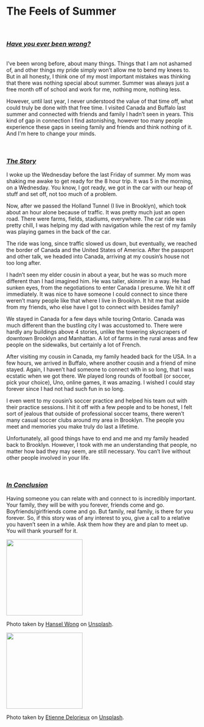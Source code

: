 # The Feels of Summer

<br>

### <ins>***Have you ever been wrong?***</ins>
<br>
I’ve been wrong before, about many things. Things that I am not ashamed of, and other things my pride simply won’t allow me to bend my knees to. But in all honesty, I think one of my most important mistakes was thinking that there was nothing special about summer. Summer was always just a free month off of school and work for me, nothing more, nothing less. 

<br>

However, until last year, I never understood the value of that time off, what could truly be done with that free time. I visited Canada and Buffalo last summer and connected with friends and family I hadn’t seen in years. This kind of gap in connection I find astonishing, however too many people experience these gaps in seeing family and friends and think nothing of it. And I'm here to change your minds.

<br>

### <ins>***The Story***</ins>

I woke up the Wednesday before the last Friday of summer. My mom was shaking me awake to get ready for the 8 hour trip. It was 5 in the morning, on a Wednesday. You know, I got ready, we got in the car with our heap of stuff and set off, not too much of a problem.

Now, after we passed the Holland Tunnel (I live in Brooklyn), which took about an hour alone because of traffic. It was pretty much just an open road. There were farms, fields, stadiums, everywhere. The car ride was pretty chill, I was helping my dad with navigation while the rest of my family was playing games in the back of the car. 

The ride was long, since traffic slowed us down, but eventually, we reached the border of Canada and the United States of America. After the passport and other talk, we headed into Canada, arriving at my cousin’s house not too long after. 

I hadn’t seen my elder cousin in about a year, but he was so much more different than I had imagined him. He was taller, skinnier in a way. He had sunken eyes, from the negotiations to enter Canada I presume. We hit it off immediately. It was nice to have someone I could connect to since there weren’t many people like that where I live in Brooklyn. It hit me that aside from my friends, who else have I got to connect with besides family?

We stayed in Canada for a few days while touring Ontario. Canada was much different than the bustling city I was accustomed to. There were hardly any buildings above 4 stories, unlike the towering skyscrapers of downtown Brooklyn and Manhattan. A lot of farms in the rural areas and few people on the sidewalks, but certainly a lot of French. 

After visiting my cousin in Canada, my family headed back for the USA. In a few hours, we arrived in Buffalo, where another cousin and a friend of mine stayed. Again, I haven’t had someone to connect with in so long, that I was ecstatic when we got there. We played long rounds of football (or soccer, pick your choice), Uno, online games, it was amazing. I wished I could stay forever since I had not had such fun in so long. 

I even went to my cousin’s soccer practice and helped his team out with their practice sessions. I hit it off with a few people and to be honest, I felt sort of jealous that outside of professional soccer teams, there weren’t many casual soccer clubs around my area in Brooklyn. The people you meet and memories you make truly do last a lifetime.

Unfortunately, all good things have to end and me and my family headed back to Brooklyn. However, I took with me an understanding that people, no matter how bad they may seem, are still necessary. You can’t live without other people involved in your life.

<br>

### <ins>***In Conclusion***</ins>

Having someone you can relate with and connect to is incredibly important. Your family, they will be with you forever, friends come and go. Boyfriends/girlfriends come and go. But family, real family, is there for you forever. So, if this story was of any interest to you, give a call to a relative you haven’t seen in a while. Ask them how they are and plan to meet up. You will thank yourself for it.

<img src="/blog/images/Hansel-Wong.jpg" height = "200px">

Photo taken by [Hansel Wong](https://unsplash.com/@yourshansel) on [Unsplash](https://unsplash.com).

<img src="/blog/images/unsplash-sidewalk.jpg" height = "200px">

Photo taken by [Etienne Delorieux](https://unsplash.com/@etiennedelorieux) on [Unsplash](https://unsplash.com).